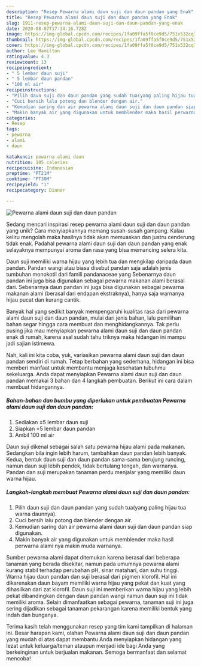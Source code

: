 ```yaml
---
description: "Resep Pewarna alami daun suji dan daun pandan yang Enak"
title: "Resep Pewarna alami daun suji dan daun pandan yang Enak"
slug: 1911-resep-pewarna-alami-daun-suji-dan-daun-pandan-yang-enak
date: 2020-08-07T17:34:16.728Z
image: https://img-global.cpcdn.com/recipes/1fa09ffa5f0ce9d5/751x532cq70/pewarna-alami-daun-suji-dan-daun-pandan-foto-resep-utama.jpg
thumbnail: https://img-global.cpcdn.com/recipes/1fa09ffa5f0ce9d5/751x532cq70/pewarna-alami-daun-suji-dan-daun-pandan-foto-resep-utama.jpg
cover: https://img-global.cpcdn.com/recipes/1fa09ffa5f0ce9d5/751x532cq70/pewarna-alami-daun-suji-dan-daun-pandan-foto-resep-utama.jpg
author: Lee Hamilton
ratingvalue: 4.3
reviewcount: 13
recipeingredient:
- " 5 lembar daun suji"
- " 5 lembar daun pandan"
- "100 ml air"
recipeinstructions:
- "Pilih daun suji dan daun pandan yang sudah tua(yang paling hijau tua warna daunnya)."
- "Cuci bersih lalu potong dan blender dengan air."
- "Kemudian saring dan air pewarna alami daun suji dan daun pandan siap digunakan."
- "Makin banyak air yang digunakan untuk memblender maka hasil perwarna alami nya makin muda warnanya."
categories:
- Resep
tags:
- pewarna
- alami
- daun

katakunci: pewarna alami daun 
nutrition: 105 calories
recipecuisine: Indonesian
preptime: "PT21M"
cooktime: "PT30M"
recipeyield: "1"
recipecategory: Dinner

---
```



![Pewarna alami daun suji dan daun pandan](https://img-global.cpcdn.com/recipes/1fa09ffa5f0ce9d5/751x532cq70/pewarna-alami-daun-suji-dan-daun-pandan-foto-resep-utama.jpg)

Sedang mencari inspirasi resep pewarna alami daun suji dan daun pandan yang unik? Cara menyiapkannya memang susah-susah gampang. Kalau keliru mengolah maka hasilnya tidak akan memuaskan dan justru cenderung tidak enak. Padahal pewarna alami daun suji dan daun pandan yang enak selayaknya mempunyai aroma dan rasa yang bisa memancing selera kita.

Daun suji memiliki warna hijau yang lebih tua dan mengkilap daripada daun pandan. Pandan wangi atau biasa disebut pandan saja adalah jenis tumbuhan monokotil dari famili pandanaceae yang Sebenarnya daun pandan ini juga bisa digunakan sebagai pewarna makanan alami berasal dari. Sebenarnya daun pandan ini juga bisa digunakan sebagai pewarna makanan alami (berasal dari endapan ekstraknya), hanya saja warnanya hijau pucat dan kurang cantik.

Banyak hal yang sedikit banyak mempengaruhi kualitas rasa dari pewarna alami daun suji dan daun pandan, mulai dari jenis bahan, lalu pemilihan bahan segar hingga cara membuat dan menghidangkannya. Tak perlu pusing jika mau menyiapkan pewarna alami daun suji dan daun pandan enak di rumah, karena asal sudah tahu triknya maka hidangan ini mampu jadi sajian istimewa.


Nah, kali ini kita coba, yuk, variasikan pewarna alami daun suji dan daun pandan sendiri di rumah. Tetap berbahan yang sederhana, hidangan ini bisa memberi manfaat untuk membantu menjaga kesehatan tubuhmu sekeluarga. Anda dapat menyiapkan Pewarna alami daun suji dan daun pandan memakai 3 bahan dan 4 langkah pembuatan. Berikut ini cara dalam membuat hidangannya.

<!--inarticleads1-->

##### Bahan-bahan dan bumbu yang diperlukan untuk pembuatan Pewarna alami daun suji dan daun pandan:

1. Sediakan  ±5 lembar daun suji
1. Siapkan  ±5 lembar daun pandan
1. Ambil 100 ml air


Daun suji dikenal sebagai salah satu pewarna hijau alami pada makanan. Sedangkan bila ingin lebih harum, tambahkan daun pandan lebih banyak. Kedua, bentuk daun suji dan daun pandan sama-sama berujung runcing, namun daun suji lebih pendek, tidak bertulang tengah, dan warnanya. Pandan dan suji merupakan tanaman perdu menjalar yang memiliki daun warna hijau. 

<!--inarticleads2-->

##### Langkah-langkah membuat Pewarna alami daun suji dan daun pandan:

1. Pilih daun suji dan daun pandan yang sudah tua(yang paling hijau tua warna daunnya).
1. Cuci bersih lalu potong dan blender dengan air.
1. Kemudian saring dan air pewarna alami daun suji dan daun pandan siap digunakan.
1. Makin banyak air yang digunakan untuk memblender maka hasil perwarna alami nya makin muda warnanya.


Sumber pewarna alami dapat ditemukan karena berasal dari beberapa tanaman yang berada disekitar, namun pada umumnya pewarna alami kurang stabil terhadap perubahan pH, sinar matahari, dan suhu tinggi. Warna hijau daun pandan dan suji berasal dari pigmen klorofil. Hal ini dikarenakan daun bayam memiliki warna hijau yang pekat dan kuat yang dihasilkan dari zat klorofil. Daun suji ini memberikan warna hijau yang lebih pekat dibandingkan dengan daun pandan wangi namun daun suji ini tidak memiliki aroma. Selain dimanfaatkan sebagai pewarna, tanaman suji ini juga sering dijadikan sebagai tanaman pekarangan karena memiliki bentuk yang indah dan bunganya. 

Terima kasih telah menggunakan resep yang tim kami tampilkan di halaman ini. Besar harapan kami, olahan Pewarna alami daun suji dan daun pandan yang mudah di atas dapat membantu Anda menyiapkan hidangan yang lezat untuk keluarga/teman ataupun menjadi ide bagi Anda yang berkeinginan untuk berjualan makanan. Semoga bermanfaat dan selamat mencoba!
